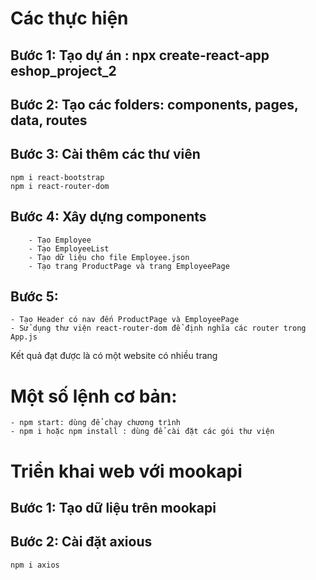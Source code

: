 # Các thực hiện 
## Bước 1: Tạo dự án : npx create-react-app eshop_project_2
## Bước 2: Tạo các folders: components, pages, data, routes
## Bước 3: Cài thêm các thư viên
    npm i react-bootstrap
    npm i react-router-dom

## Bước 4: Xây dựng components
        - Tạo Employee
        - Tạo EmployeeList
        - Tạo dữ liệu cho file Employee.json
        - Tạo trang ProductPage và trang EmployeePage
## Bước 5: 
    - Tạo Header có nav đến ProductPage và EmployeePage
    - Sử dụng thư viện react-router-dom để định nghĩa các router trong App.js

Kết quả đạt được là có một website có nhiều trang



# Một số lệnh cơ bản:
    - npm start: dùng để chạy chương trình
    - npm i hoặc npm install : dùng để cài đặt các gói thư viện


# Triển khai web với mookapi
## Bước 1: Tạo dữ liệu trên mookapi
## Bước 2: Cài đặt axious
    npm i axios
    